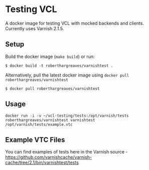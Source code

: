 # Testing VCL

A docker image for testing VCL with mocked backends and clients. Currently uses Varnish 2.1.5.

## Setup

Build the docker image (`make build`) or run:

```
$ docker build -t roberthargreaves/varnishtest .
```

Alternatively, pull the latest docker image using `docker pull roberthargreaves/varnishtest`

```
$ docker pull roberthargreaves/varnishtest
```

## Usage

```
docker run -i -v ~/vcl-testing/tests:/opt/varnish/tests roberthargreaves/varnishtest varnishtest /opt/varnish/tests/example.vtc
```

## Example VTC Files

You can find examples of tests here in the Varnish source -
https://github.com/varnishcache/varnish-cache/tree/2.1/bin/varnishtest/tests


